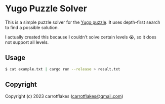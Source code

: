 # Yugo Puzzle Solver

This is a simple puzzle solver for the [Yugo puzzle](https://store.steampowered.com/app/1693260/Yugo_Puzzle/).
It uses depth-first search to find a possible solution.

I actually created this because I couldn't solve certain levels 😭, so it does not support all levels.

## Usage

``` bash
$ cat example.txt | cargo run --release > result.txt
```

## Copyright

Copyright (c) 2023 carrotflakes (carrotflakes@gmail.com)
